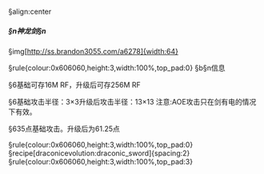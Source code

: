 §align:center
##### §n神龙剑§n

§img[http://ss.brandon3055.com/a6278]{width:64}

§rule{colour:0x606060,height:3,width:100%,top_pad:0}
§b§n信息

§6基础可存16M RF，升级后可存256M RF
 
§6基础攻击半径：3×3升级后攻击半径：13×13
注意:AOE攻击只在剑有电的情况下有效。

§635点基础攻击。升级后为61.25点

§rule{colour:0x606060,height:3,width:100%,top_pad:0}
§recipe[draconicevolution:draconic_sword]{spacing:2}
§rule{colour:0x606060,height:3,width:100%,top_pad:3}